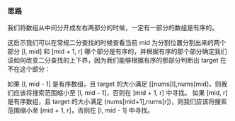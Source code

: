 ### 思路
我们将数组从中间分开成左右两部分的时候，一定有一部分的数组是有序的。

这启示我们可以在常规二分查找的时候查看当前 mid 为分割位置分割出来的两个部分 [l, mid] 和 [mid + 1, r] 哪个部分是有序的，并根据有序的那个部分确定我们该如何改变二分查找的上下界，因为我们能够根据有序的那部分判断出 target 在不在这个部分：

如果 [l, mid - 1] 是有序数组，且 target 的大小满足 [[nums[l],nums[mid]，则我们应该将搜索范围缩小至 [l, mid - 1]，否则在 [mid + 1, r] 中寻找。
如果 [mid, r] 是有序数组，且 target 的大小满足 (nums[mid+1],nums[r])，则我们应该将搜索范围缩小至 [mid + 1, r]，否则在 [l, mid - 1] 中寻找。


